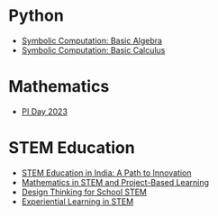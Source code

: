 # Python
- [Symbolic Computation: Basic Algebra](https://sandeepsuman.com/presentation/algebra)
- [Symbolic Computation: Basic Calculus](https://sandeepsuman.com/presentation/calculus)

# Mathematics
- [PI Day 2023](https://sandeepsuman.com/presentation/pi)

# STEM Education
- [STEM Education in India: A Path to Innovation](https://sandeepsuman.com/presentation/stem_india.pdf)
- [Mathematics in STEM and Project-Based
Learning](https://sandeepsuman.com/presentation/stem_maths.pdf)
- [Design Thinking for School STEM](https://sandeepsuman.com/presentation/stem_design.pdf)
- [Experiential Learning in STEM](https://sandeepsuman.com/presentation/experiential_learning.pdf)
